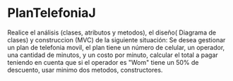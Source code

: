 # PlanTelefoniaJ
Realice el análisis (clases, atributos y metodos), el diseño( Diagrama de clases) y construccion (MVC) de la siguiente situación:
Se desea gestionar un plan de telefonia movil, el plan tiene un número de celular, un operador, una cantidad de minutos, y un costo por minuto,
calcular el total a pagar teniendo en cuenta que si el operador es "Wom" tiene un 50% de descuento, usar minimo dos metodos, constructores.